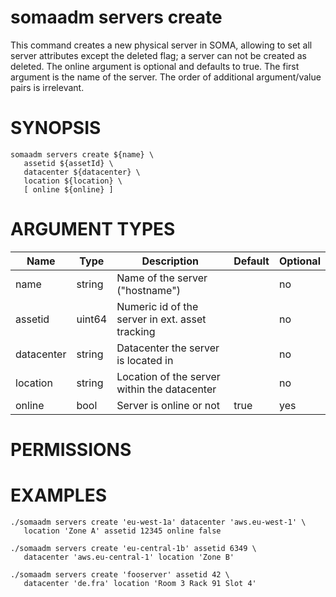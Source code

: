 # somaadm servers create

This command creates a new physical server in SOMA, allowing
to set all server attributes except the deleted flag; a server
can not be created as deleted.
The online argument is optional and defaults to true. The first
argument is the name of the server. The order of additional
argument/value pairs is irrelevant.

# SYNOPSIS

```
somaadm servers create ${name} \
   assetid ${assetId} \
   datacenter ${datacenter} \
   location ${location} \
   [ online ${online} ]
```

# ARGUMENT TYPES

Name | Type |     Description   | Default | Optional
 --- |  --- | ----------------- | ------- | -------- 
name | string | Name of the server ("hostname") | | no
assetid | uint64 | Numeric id of the server in ext. asset tracking | | no
datacenter | string | Datacenter the server is located in | | no
location | string | Location of the server within the datacenter | | no
online | bool | Server is online or not | true | yes

# PERMISSIONS

# EXAMPLES

```
./somaadm servers create 'eu-west-1a' datacenter 'aws.eu-west-1' \
   location 'Zone A' assetid 12345 online false

./somaadm servers create 'eu-central-1b' assetid 6349 \
   datacenter 'aws.eu-central-1' location 'Zone B'

./somaadm servers create 'fooserver' assetid 42 \
   datacenter 'de.fra' location 'Room 3 Rack 91 Slot 4'
```
